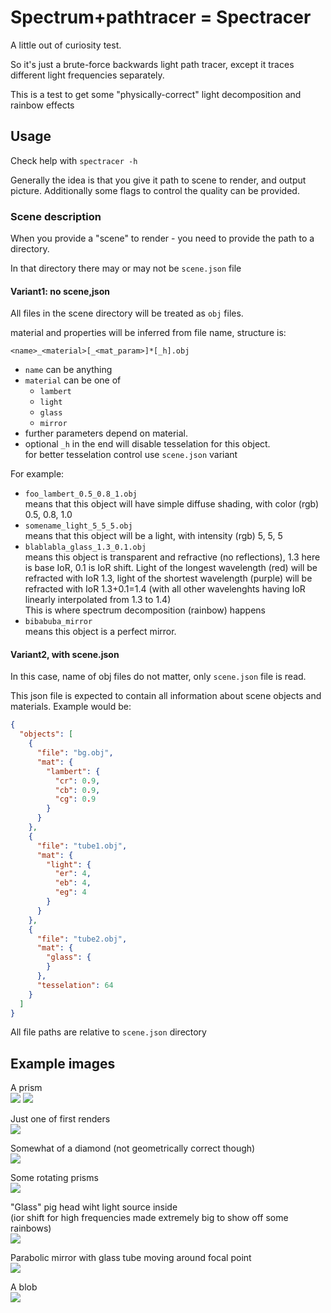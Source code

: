 # Spectrum+pathtracer = Spectracer

A little out of curiosity test.

So it's just a brute-force backwards light path tracer, 
except it traces different light frequencies separately.

This is a test to get some "physically-correct" light decomposition
and rainbow effects


## Usage

Check help with `spectracer -h`

Generally the idea is that you give it path to scene to render,
and output picture. Additionally some flags to control the quality can
be provided.

### Scene description

When you provide a "scene" to render - you need to provide
the path to a directory.

In that directory there may or may not be `scene.json` file

#### Variant1: no scene,json

All files in the scene directory will be treated as `obj` files.

material and properties will be inferred from file name, structure is:

`<name>_<material>[_<mat_param>]*[_h].obj`

- `name` can be anything
- `material` can be one of
  - `lambert`
  - `light`
  - `glass`
  - `mirror`
- further parameters depend on material.
- optional `_h` in the end will disable tesselation for this object.  
  for better tesselation control use `scene.json` variant

For example:
- `foo_lambert_0.5_0.8_1.obj`  
  means that this object will have simple diffuse shading, with color (rgb)
  0.5, 0.8, 1.0
- `somename_light_5_5_5.obj`  
  means that this object will be a light, with intensity (rgb) 5, 5, 5
- `blablabla_glass_1.3_0.1.obj`  
  means this object is transparent and refractive (no reflections),
  1.3 here is base IoR, 0.1 is IoR shift. Light of the longest wavelength
  (red) will be refracted with IoR 1.3, light of the shortest wavelength
  (purple) will be refracted with IoR 1.3+0.1=1.4 (with all other wavelenghts
  having IoR linearly interpolated from 1.3 to 1.4)  
  This is where spectrum decomposition (rainbow) happens
- `bibabuba_mirror`  
  means this object is a perfect mirror.

#### Variant2, with scene.json

In this case, name of obj files do not matter, only `scene.json` file
is read.

This json file is expected to contain all information about scene objects
and materials. Example would be:

```json
{
  "objects": [
    {
      "file": "bg.obj",
      "mat": {
        "lambert": {
          "cr": 0.9,
          "cb": 0.9,
          "cg": 0.9
        }
      }
    },
    {
      "file": "tube1.obj",
      "mat": {
        "light": {
          "er": 4,
          "eb": 4,
          "eg": 4
        }
      }
    },
    {
      "file": "tube2.obj",
      "mat": {
        "glass": {
        }
      },
      "tesselation": 64
    }
  ]
}
```

All file paths are relative to `scene.json` directory

## Example images

A prism  
![](showoff/prism.png) ![](showoff/prism1a.png)

Just one of first renders  
![](showoff/pig1.jpg)

Somewhat of a diamond (not geometrically correct though)  
![](showoff/glass_diamond.jpg)

Some rotating prisms  
![](showoff/prisms.gif)

"Glass" pig head wiht light source inside  
(ior shift for high frequencies made extremely big to show off some rainbows)  
![](showoff/pigo.gif)

Parabolic mirror with glass tube moving around focal point  
![](showoff/mirror.gif)

A blob  
![](showoff/blob.gif)
